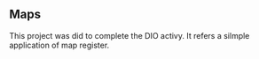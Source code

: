 ## Maps

This project was did to complete the DIO activy. It refers a silmple application of map register.
